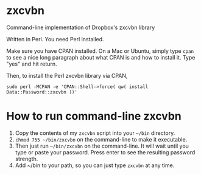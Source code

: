 # zxcvbn
Command-line implementation of Dropbox's zxcvbn library

Written in Perl.  You need Perl installed.

Make sure you have CPAN installed.  On a Mac or Ubuntu, simply type `cpan` to see a nice long paragraph about what CPAN is and how to install it.  Type "yes" and hit return.

Then, to install the Perl zxcvbn library via CPAN,
```
sudo perl -MCPAN -e 'CPAN::Shell->force( qw( install Data::Password::zxcvbn ))'
```

# How to run command-line zxcvbn

1. Copy the contents of my `zxcvbn` script into your `~/bin` directory.
2. `chmod 755 ~/bin/zxcvbn` on the command-line to make it executable.
3. Then just run `~/bin/zxcvbn` on the command-line.  It will wait until you type or paste your password.  Press enter to see the resulting password strength.
4. Add ~/bin to your path, so you can just type `zxcvbn` at any time.
